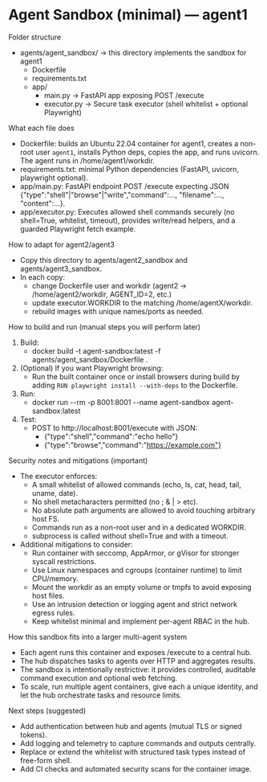 # Agent Sandbox (minimal) — agent1

Folder structure
- agents/agent_sandbox/           -> this directory implements the sandbox for agent1
  - Dockerfile
  - requirements.txt
  - app/
    - main.py        -> FastAPI app exposing POST /execute
    - executor.py    -> Secure task executor (shell whitelist + optional Playwright)

What each file does
- Dockerfile: builds an Ubuntu 22.04 container for agent1, creates a non-root user `agent1`, installs Python deps, copies the app, and runs uvicorn. The agent runs in /home/agent1/workdir.
- requirements.txt: minimal Python dependencies (FastAPI, uvicorn, playwright optional).
- app/main.py: FastAPI endpoint POST /execute expecting JSON {"type":"shell"|"browse"|"write","command":..., "filename":..., "content":...}.
- app/executor.py: Executes allowed shell commands securely (no shell=True, whitelist, timeout), provides write/read helpers, and a guarded Playwright fetch example.

How to adapt for agent2/agent3
- Copy this directory to agents/agent2_sandbox and agents/agent3_sandbox.
- In each copy:
  - change Dockerfile user and workdir (agent2 -> /home/agent2/workdir, AGENT_ID=2, etc.)
  - update executor.WORKDIR to the matching /home/agentX/workdir.
  - rebuild images with unique names/ports as needed.

How to build and run (manual steps you will perform later)
1. Build:
   - docker build -t agent-sandbox:latest -f agents/agent_sandbox/Dockerfile .
2. (Optional) If you want Playwright browsing:
   - Run the built container once or install browsers during build by adding `RUN playwright install --with-deps` to the Dockerfile.
3. Run:
   - docker run --rm -p 8001:8001 --name agent-sandbox agent-sandbox:latest
4. Test:
   - POST to http://localhost:8001/execute with JSON:
     - {"type":"shell","command":"echo hello"}
     - {"type":"browse","command":"https://example.com"}

Security notes and mitigations (important)
- The executor enforces:
  - A small whitelist of allowed commands (echo, ls, cat, head, tail, uname, date).
  - No shell metacharacters permitted (no ; & | > etc).
  - No absolute path arguments are allowed to avoid touching arbitrary host FS.
  - Commands run as a non-root user and in a dedicated WORKDIR.
  - subprocess is called without shell=True and with a timeout.
- Additional mitigations to consider:
  - Run container with seccomp, AppArmor, or gVisor for stronger syscall restrictions.
  - Use Linux namespaces and cgroups (container runtime) to limit CPU/memory.
  - Mount the workdir as an empty volume or tmpfs to avoid exposing host files.
  - Use an intrusion detection or logging agent and strict network egress rules.
  - Keep whitelist minimal and implement per-agent RBAC in the hub.

How this sandbox fits into a larger multi-agent system
- Each agent runs this container and exposes /execute to a central hub.
- The hub dispatches tasks to agents over HTTP and aggregates results.
- The sandbox is intentionally restrictive: it provides controlled, auditable command execution and optional web fetching.
- To scale, run multiple agent containers, give each a unique identity, and let the hub orchestrate tasks and resource limits.

Next steps (suggested)
- Add authentication between hub and agents (mutual TLS or signed tokens).
- Add logging and telemetry to capture commands and outputs centrally.
- Replace or extend the whitelist with structured task types instead of free-form shell.
- Add CI checks and automated security scans for the container image.

